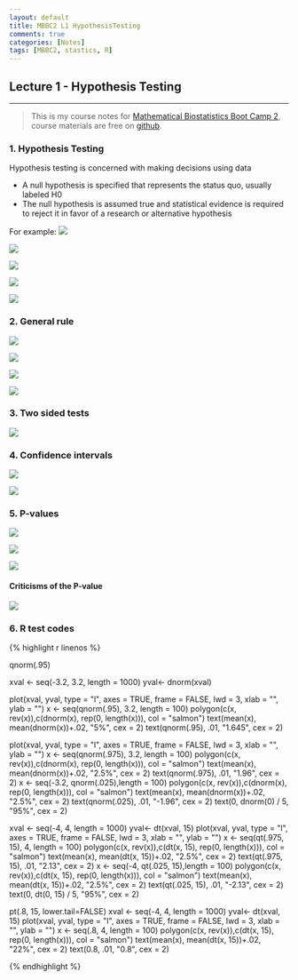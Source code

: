 ```yaml
---
layout: default
title: MBBC2 L1 HypothesisTesting
comments: true
categories: [Notes]
tags: [MBBC2, stastics, R]
---
```


## Lecture 1 - Hypothesis Testing
---

>This is my course notes for [Mathematical Biostatistics Boot Camp 2](https://www.coursera.org/learn/biostatistics-2/home/welcome), course materials are free on [github](https://github.com/bcaffo/MathematicsBiostatisticsBootCamp2).


### 1. Hypothesis Testing

Hypothesis testing is concerned with making decisions using data
 * A null hypothesis is specified that represents the status quo, usually labeled H0
 * The null hypothesis is assumed true and statistical evidence is required to reject it in favor of a research or alternative hypothesis
 
For example:
![](/images/MBBC2_L1/1_example.png)

![](/images/MBBC2_L1/2_four_outcome.png)

![](/images/MBBC2_L1/3.png)

![](/images/MBBC2_L1/4.png)

![](/images/MBBC2_L1/5.png)

### 2. General rule

![](/images/MBBC2_L1/6.png)

![](/images/MBBC2_L1/7.png)

![](/images/MBBC2_L1/8.png)

![](/images/MBBC2_L1/9.png)


### 3. Two sided tests

![](/images/MBBC2_L1/10.png)

### 4. Confidence intervals

![](/images/MBBC2_L1/11.png)

![](/images/MBBC2_L1/12.png)


### 5. P-values

![](/images/MBBC2_L1/13.png)

![](/images/MBBC2_L1/14.png)

![](/images/MBBC2_L1/15.png)

#### Criticisms of the P-value

![](/images/MBBC2_L1/16.png)


### 6. R test codes

{% highlight r linenos %}

qnorm(.95)


xval <- seq(-3.2, 3.2, length = 1000)
yval<- dnorm(xval)

plot(xval, yval, type = "l", axes = TRUE, frame = FALSE, lwd = 3, xlab = "", ylab = "")
x <- seq(qnorm(.95), 3.2, length = 100)
polygon(c(x, rev(x)),c(dnorm(x), rep(0, length(x))), col = "salmon")
text(mean(x), mean(dnorm(x))+.02, "5%", cex = 2)
text(qnorm(.95), .01, "1.645", cex = 2)


plot(xval, yval, type = "l", axes = TRUE, frame = FALSE, lwd = 3, xlab = "", ylab = "")
x <- seq(qnorm(.975), 3.2, length = 100)
polygon(c(x, rev(x)),c(dnorm(x), rep(0, length(x))), col = "salmon")
text(mean(x), mean(dnorm(x))+.02, "2.5%", cex = 2)
text(qnorm(.975), .01, "1.96", cex = 2)
x <- seq(-3.2, qnorm(.025),length = 100)
polygon(c(x, rev(x)),c(dnorm(x), rep(0, length(x))), col = "salmon")
text(mean(x), mean(dnorm(x))+.02, "2.5%", cex = 2)
text(qnorm(.025), .01, "-1.96", cex = 2)
text(0, dnorm(0) / 5, "95%", cex = 2)

xval <- seq(-4, 4, length = 1000)
yval<- dt(xval, 15)
plot(xval, yval, type = "l", axes = TRUE, frame = FALSE, lwd = 3, xlab = "", ylab = "")
x <- seq(qt(.975, 15), 4, length = 100)
polygon(c(x, rev(x)),c(dt(x, 15), rep(0, length(x))), col = "salmon")
text(mean(x), mean(dt(x, 15))+.02, "2.5%", cex = 2)
text(qt(.975, 15), .01, "2.13", cex = 2)
x <- seq(-4, qt(.025, 15),length = 100)
polygon(c(x, rev(x)),c(dt(x, 15), rep(0, length(x))), col = "salmon")
text(mean(x), mean(dt(x, 15))+.02, "2.5%", cex = 2)
text(qt(.025, 15), .01, "-2.13", cex = 2)
text(0, dt(0, 15) / 5, "95%", cex = 2)

pt(.8, 15, lower.tail=FALSE)
xval <- seq(-4, 4, length = 1000)
yval<- dt(xval, 15)
plot(xval, yval, type = "l", axes = TRUE, frame = FALSE, lwd = 3, xlab = "", ylab = "")
x <- seq(.8, 4, length = 100)
polygon(c(x, rev(x)),c(dt(x, 15), rep(0, length(x))), col = "salmon")
text(mean(x), mean(dt(x, 15))+.02, "22%", cex = 2)
text(0.8, .01, "0.8", cex = 2)

{% endhighlight %}

